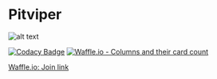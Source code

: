 # Pitviper

![alt text](https://raw.githubusercontent.com/alekbuza/pitviper/160a5f030c753ffdeb073f13701ac0f13e2e25c2/assets/snake.png)

[![Codacy Badge](https://api.codacy.com/project/badge/Grade/900d7464acb946758f96eda2c50324bd)](https://app.codacy.com/app/alekbuza/pitviper?utm_source=github.com&utm_medium=referral&utm_content=alekbuza/pitviper&utm_campaign=badger)
[![Waffle.io - Columns and their card count](https://badge.waffle.io/alekbuza/pitviper.svg?columns=all)](https://waffle.io/alekbuza/pitviper)


[Waffle.io:  Join link](https://waffle.io/alekbuza/pitviper/join)
